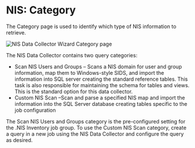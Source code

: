 # NIS: Category

The Category page is used to identify which type of NIS information to retrieve.

![NIS Data Collector Wizard Category page](/img/product_docs/accessanalyzer/admin/datacollector/adinventory/category.webp)

The NIS Data Collector contains two query categories:

- Scan NIS Users and Groups – Scans a NIS domain for user and group information, map them to
  Windows-style SIDS, and import the information into SQL server creating the standard reference
  tables. This task is also responsible for maintaining the schema for tables and views. This is the
  standard option for this data collector.
- Custom NIS Scan –Scan and parse a specified NIS map and import the information into the SQL Server
  database creating tables specific to the job configuration

The Scan NIS Users and Groups category is the pre-configured setting for the .NIS Inventory job
group. To use the Custom NIS Scan category, create a query in a new job using the NIS Data Collector
and configure the query as desired.
